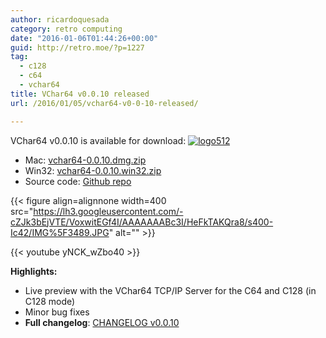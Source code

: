 ```yaml
---
author: ricardoquesada
category: retro computing
date: "2016-01-06T01:44:26+00:00"
guid: http://retro.moe/?p=1227
tag:
  - c128
  - c64
  - vchar64
title: VChar64 v0.0.10 released
url: /2016/01/05/vchar64-v0-0-10-released/

---
```

VChar64 v0.0.10 is available for download: [![logo512](/wp-content/uploads/2015/08/logo512.png)](/wp-content/uploads/2015/08/logo512.png)

- Mac: [vchar64-0.0.10.dmg.zip](https://github.com/ricardoquesada/vchar64/releases/download/0.0.10/vchar64-0.0.10.dmg.zip)
- Win32: [vchar64-0.0.10.win32.zip](https://github.com/ricardoquesada/vchar64/releases/download/0.0.10/vchar64-0.0.10.win32.zip)
- Source code: [Github repo](https://github.com/ricardoquesada/vchar64)

{{< figure align=alignnone width=400 src="https://lh3.googleusercontent.com/-cZJk3bEjVTE/VoxwitEGf4I/AAAAAAABc3I/HeFkTAKQra8/s400-Ic42/IMG%5F3489.JPG" alt="" >}}

{{< youtube yNCK_wZbo40 >}}

**Highlights:**

- Live preview with the VChar64 TCP/IP Server for the C64 and C128 (in C128 mode)
- Minor bug fixes
- **Full changelog**: [CHANGELOG v0.0.10](https://github.com/ricardoquesada/vchar64/blob/0.0.10/CHANGELOG)
